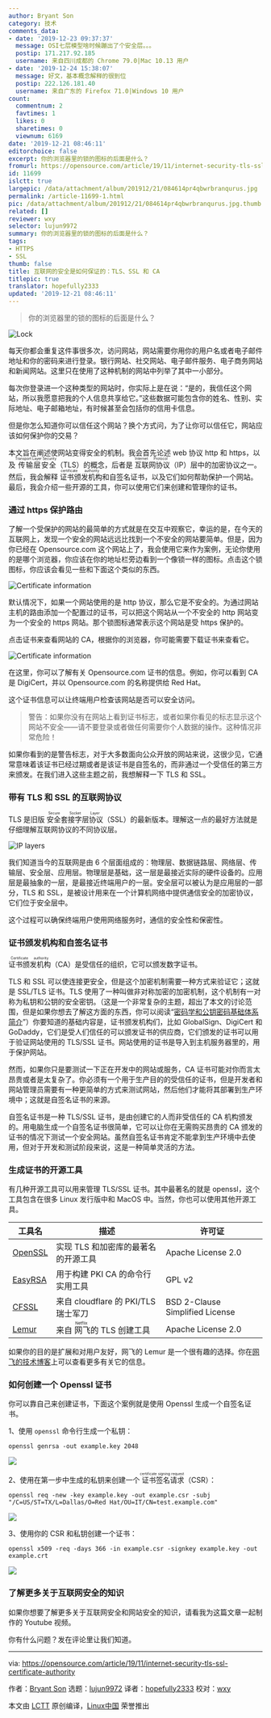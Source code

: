 ```yaml
---
author: Bryant Son
category: 技术
comments_data:
- date: '2019-12-23 09:37:37'
  message: OSI七层模型啥时候蹦出了个安全层。。。
  postip: 171.217.92.185
  username: 来自四川成都的 Chrome 79.0|Mac 10.13 用户
- date: '2019-12-24 15:38:07'
  message: 好文，基本概念解释的很到位
  postip: 222.126.181.40
  username: 来自广东的 Firefox 71.0|Windows 10 用户
count:
  commentnum: 2
  favtimes: 1
  likes: 0
  sharetimes: 0
  viewnum: 6169
date: '2019-12-21 08:46:11'
editorchoice: false
excerpt: 你的浏览器里的锁的图标的后面是什么？
fromurl: https://opensource.com/article/19/11/internet-security-tls-ssl-certificate-authority
id: 11699
islctt: true
largepic: /data/attachment/album/201912/21/084614pr4qbwrbranqurus.jpg
permalink: /article-11699-1.html
pic: /data/attachment/album/201912/21/084614pr4qbwrbranqurus.jpg.thumb.jpg
related: []
reviewer: wxy
selector: lujun9972
summary: 你的浏览器里的锁的图标的后面是什么？
tags:
- HTTPS
- SSL
thumb: false
title: 互联网的安全是如何保证的：TLS、SSL 和 CA
titlepic: true
translator: hopefully2333
updated: '2019-12-21 08:46:11'
---
```



> 
> 你的浏览器里的锁的图标的后面是什么？
> 
> 
> 


![Lock](/data/attachment/album/201912/21/084614pr4qbwrbranqurus.jpg)


每天你都会重复这件事很多次，访问网站，网站需要你用你的用户名或者电子邮件地址和你的密码来进行登录。银行网站、社交网站、电子邮件服务、电子商务网站和新闻网站。这里只在使用了这种机制的网站中列举了其中一小部分。


每次你登录进一个这种类型的网站时，你实际上是在说：“是的，我信任这个网站，所以我愿意把我的个人信息共享给它。”这些数据可能包含你的姓名、性别、实际地址、电子邮箱地址，有时候甚至会包括你的信用卡信息。


但是你怎么知道你可以信任这个网站？换个方式问，为了让你可以信任它，网站应该如何保护你的交易？


本文旨在阐述使网站变得安全的机制。我会首先论述 web 协议 http 和 https，以及<ruby> 传输层安全 <rt>  Transport Layer Security </rt></ruby>（TLS）的概念，后者是<ruby> 互联网协议 <rt>  Internet Protocol </rt></ruby>（IP）层中的加密协议之一。然后，我会解释<ruby> 证书颁发机构 <rt>  certificate authority </rt></ruby>和自签名证书，以及它们如何帮助保护一个网站。最后，我会介绍一些开源的工具，你可以使用它们来创建和管理你的证书。


### 通过 https 保护路由


了解一个受保护的网站的最简单的方式就是在交互中观察它，幸运的是，在今天的互联网上，发现一个安全的网站远远比找到一个不安全的网站要简单。但是，因为你已经在 Opensource.com 这个网站上了，我会使用它来作为案例，无论你使用的是哪个浏览器，你应该在你的地址栏旁边看到一个像锁一样的图标。点击这个锁图标，你应该会看见一些和下面这个类似的东西。


![Certificate information](/data/attachment/album/201912/21/084618xx1d14j17f7pxojk.jpg)


默认情况下，如果一个网站使用的是 http 协议，那么它是不安全的。为通过网站主机的路由添加一个配置过的证书，可以把这个网站从一个不安全的 http 网站变为一个安全的 https 网站。那个锁图标通常表示这个网站是受 https 保护的。


点击证书来查看网站的 CA，根据你的浏览器，你可能需要下载证书来查看它。


![Certificate information](/data/attachment/album/201912/21/084622my6906ys22n22npj.jpg)


在这里，你可以了解有关 Opensource.com 证书的信息。例如，你可以看到 CA 是 DigiCert，并以 Opensource.com 的名称提供给 Red Hat。


这个证书信息可以让终端用户检查该网站是否可以安全访问。



> 
> 警告：如果你没有在网站上看到证书标志，或者如果你看见的标志显示这个网站不安全——请不要登录或者做任何需要你个人数据的操作。这种情况非常危险！
> 
> 
> 


如果你看到的是警告标志，对于大多数面向公众开放的网站来说，这很少见，它通常意味着该证书已经过期或者是该证书是自签名的，而非通过一个受信任的第三方来颁发。在我们进入这些主题之前，我想解释一下 TLS 和 SSL。


### 带有 TLS 和 SSL 的互联网协议


TLS 是旧版<ruby> 安全套接字层协议 <rt>  Secure Socket Layer </rt></ruby>（SSL）的最新版本。理解这一点的最好方法就是仔细理解互联网协议的不同协议层。


![IP layers](/data/attachment/album/201912/21/084624qhhqdt2dbfl2l1a1.jpg)


我们知道当今的互联网是由 6 个层面组成的：物理层、数据链路层、网络层、传输层、安全层、应用层。物理层是基础，这一层是最接近实际的硬件设备的。应用层是最抽象的一层，是最接近终端用户的一层。安全层可以被认为是应用层的一部分，TLS 和 SSL，是被设计用来在一个计算机网络中提供通信安全的加密协议，它们位于安全层中。


这个过程可以确保终端用户使用网络服务时，通信的安全性和保密性。


### 证书颁发机构和自签名证书


<ruby> 证书颁发机构 <rt>  Certificate authority </rt></ruby>（CA）是受信任的组织，它可以颁发数字证书。


TLS 和 SSL 可以使连接更安全，但是这个加密机制需要一种方式来验证它；这就是 SSL/TLS 证书。TLS 使用了一种叫做非对称加密的加密机制，这个机制有一对称为私钥和公钥的安全密钥。（这是一个非常复杂的主题，超出了本文的讨论范围，但是如果你想去了解这方面的东西，你可以阅读“[密码学和公钥密码基础体系简介](https://opensource.com/article/18/5/cryptography-pki)”）你要知道的基础内容是，证书颁发机构们，比如 GlobalSign、DigiCert 和 GoDaddy，它们是受人们信任的可以颁发证书的供应商，它们颁发的证书可以用于验证网站使用的 TLS/SSL 证书。网站使用的证书是导入到主机服务器里的，用于保护网站。


然而，如果你只是要测试一下正在开发中的网站或服务，CA 证书可能对你而言太昂贵或者是太复杂了。你必须有一个用于生产目的的受信任的证书，但是开发者和网站管理员需要有一种更简单的方式来测试网站，然后他们才能将其部署到生产环境中；这就是自签名证书的来源。


自签名证书是一种 TLS/SSL 证书，是由创建它的人而非受信任的 CA 机构颁发的。用电脑生成一个自签名证书很简单，它可以让你在无需购买昂贵的 CA 颁发的证书的情况下测试一个安全网站。虽然自签名证书肯定不能拿到生产环境中去使用，但对于开发和测试阶段来说，这是一种简单灵活的方法。


### 生成证书的开源工具


有几种开源工具可以用来管理 TLS/SSL 证书。其中最著名的就是 openssl，这个工具包含在很多 Linux 发行版中和 MacOS 中。当然，你也可以使用其他开源工具。




| 工具名 | 描述 | 许可证 |
| --- | --- | --- |
| [OpenSSL](https://www.openssl.org/) | 实现 TLS 和加密库的最著名的开源工具 | Apache License 2.0 |
| [EasyRSA](https://github.com/OpenVPN/easy-rsa) | 用于构建 PKI CA 的命令行实用工具 | GPL v2 |
| [CFSSL](https://github.com/cloudflare/cfssl) | 来自 cloudflare 的 PKI/TLS 瑞士军刀 | BSD 2-Clause Simplified License |
| [Lemur](https://github.com/Netflix/lemur) | 来自<ruby> 网飞 <rt>  Netflix </rt></ruby>的 TLS 创建工具 | Apache License 2.0 |


如果你的目的是扩展和对用户友好，网飞的 Lemur 是一个很有趣的选择。你在[网飞的技术博客](https://medium.com/netflix-techblog/introducing-lemur-ceae8830f621)上可以查看更多有关它的信息。


### 如何创建一个 Openssl 证书


你可以靠自己来创建证书，下面这个案例就是使用 Openssl 生成一个自签名证书。


1、使用 `openssl` 命令行生成一个私钥：



```
openssl genrsa -out example.key 2048
```

![](/data/attachment/album/201912/21/084626b2clfjd9dy8cz2ov.jpg)


2、使用在第一步中生成的私钥来创建一个<ruby> 证书签名请求 <rt>  certificate signing request </rt></ruby>（CSR）：



```
openssl req -new -key example.key -out example.csr -subj "/C=US/ST=TX/L=Dallas/O=Red Hat/OU=IT/CN=test.example.com"
```

![](/data/attachment/album/201912/21/084632jmmxbk4vulnrcvvb.jpg)


3、使用你的 CSR 和私钥创建一个证书：



```
openssl x509 -req -days 366 -in example.csr -signkey example.key -out example.crt
```

![](/data/attachment/album/201912/21/084634zssm9s6r8hmriqti.jpg)


### 了解更多关于互联网安全的知识


如果你想要了解更多关于互联网安全和网站安全的知识，请看我为这篇文章一起制作的 Youtube 视频。






你有什么问题？发在评论里让我们知道。




---


via: <https://opensource.com/article/19/11/internet-security-tls-ssl-certificate-authority>


作者：[Bryant Son](https://opensource.com/users/brson) 选题：[lujun9972](https://github.com/lujun9972) 译者：[hopefully2333](https://github.com/hopefully2333) 校对：[wxy](https://github.com/wxy)


本文由 [LCTT](https://github.com/LCTT/TranslateProject) 原创编译，[Linux中国](https://linux.cn/) 荣誉推出